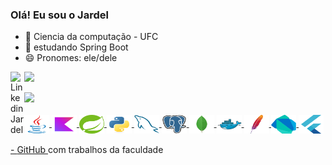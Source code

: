 ### Olá! Eu sou o Jardel <!--<img src="https://media.giphy.com/media/hvRJCLFzcasrR4ia7z/giphy.gif" style="width:5px">-->


- 🔭 Ciencia da computação - UFC
- 🌱 estudando Spring Boot
- 😄 Pronomes: ele/dele

<!--<a target="_blank" href="https://discord.gg/XTW52Kt">
  <img align="left" alt="Abhishek's Discord" width="22px" src="https://raw.githubusercontent.com/peterthehan/peterthehan/master/assets/discord.svg" />
</a>-->
<a target="_blank" href="https://www.linkedin.com/in/jardelchags/">
  <img align="left" alt="Linkedin Jardel" width="22px" src="https://raw.githubusercontent.com/peterthehan/peterthehan/master/assets/linkedin.svg" />
</a>

![](https://visitor-badge.glitch.me/badge?page_id=JardelChagas)

<div>
  <a href="https://github.com/JardelChagas">
  <img height="180em" src="https://github-readme-stats.vercel.app/api?username=JardelChagas&show_icons=true&theme=gotham&include_all_commits=true&count_private=true"/>
  <!--<img height="180em" src="https://github-readme-stats.vercel.app/api/top-langs/?username=JardelChagas&layout=compact&langs_count=7&theme=gotham"/>-->
</div>

<div style="display: inline_block"><br>
  <img align="center" alt="" height="30" width="40" src="https://raw.githubusercontent.com/devicons/devicon/master/icons/java/java-original.svg">
  <img align="center" alt="" height="30" width="40" src="https://raw.githubusercontent.com/devicons/devicon/master/icons/kotlin/kotlin-original.svg">
  <img align="center" alt="" height="30" width="40" src="https://raw.githubusercontent.com/devicons/devicon/master/icons/spring/spring-original.svg">
  <img align="center" alt="" height="30" width="40" src="https://raw.githubusercontent.com/devicons/devicon/master/icons/python/python-original.svg">
  <img align="center" alt="" height="30" width="40" src="https://raw.githubusercontent.com/devicons/devicon/master/icons/mysql/mysql-original.svg">
  <img align="center" alt="" height="30" width="40" src="https://raw.githubusercontent.com/devicons/devicon/master/icons/postgresql/postgresql-original.svg">
  <img align="center" alt="" height="30" width="40" src="https://raw.githubusercontent.com/devicons/devicon/master/icons/mongodb/mongodb-original.svg">
  <img align="center" alt="" height="30" width="40" src="https://raw.githubusercontent.com/devicons/devicon/master/icons/docker/docker-original.svg"> 
  <!--<img align="center" alt="" height="30" width="40" src="https://raw.githubusercontent.com/devicons/devicon/master/icons/kubernetes/kubernetes-plain.svg">-->
  <img align="center" alt="" height="30" width="40" src="https://raw.githubusercontent.com/devicons/devicon/master/icons/apache/apache-original.svg">
  <img align="center" alt="" height="30" width="40" src="https://raw.githubusercontent.com/devicons/devicon/master/icons/dart/dart-original.svg">
  <img align="center" alt="" height="30" width="40" src="https://raw.githubusercontent.com/devicons/devicon/master/icons/flutter/flutter-original.svg">
  
  <!--
  <img align="center" alt="" height="30" width="40" src="https://raw.githubusercontent.com/devicons/devicon/master/icons/amazonwebservices/amazonwebservices-original.svg">
<img align="center" alt="" height="30" width="40" src="jUnit">
<img align="center" alt="" height="30" width="40" src="Mockito">
GraphQL 
  -->
</div>
  <br>
-  <a href="https://github.com/jardeltorrs" target="_blank" style="margin-top:10px;">
  <!--<img height="20" width="20" src="https://user-images.githubusercontent.com/13781439/207473419-4f0aa6d9-5252-4c12-afea-c9e45745d09e.png"/>-->
  GitHub </a>com trabalhos da faculdade
